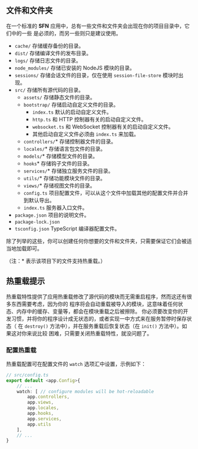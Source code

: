 <!-- title: 结构预览; order: 2 -->
## 文件和文件夹

在一个标准的 **SFN** 应用中，总有一些文件和文件夹会出现在你的项目目录中，它们中的一些
是必须的，而另一些则只是建议使用。

- `cache/` 存储缓存备份的目录。
- `dist/` 存储编译文件的发布目录。
- `logs/` 存储日志文件的目录。
- `node_modules/` 存储已安装的 NodeJS 模块的目录。
- `sessions/` 存储会话文件的目录，仅在使用 `session-file-store` 模块时出现。
- `src/` 存储所有源代码的目录。
    - `assets/` 存储静态文件的目录。
    - `bootstrap/` 存储启动自定义文件的目录。
        - `index.ts` 默认的启动自定义文件。
        - `http.ts` 和 HTTP 控制器有关的启动自定义文件。
        - `websocket.ts`  和 WebSocket 控制器有关的启动自定义文件。
        - 其他启动自定义文件必须由 `index.ts` 来加载。
    - `controllers/`* 存储控制器文件的目录。
    - `locales/`* 存储语言包文件的目录。
    - `models/`* 存储模型文件的目录。
    - `hooks`* 存储钩子文件的目录。
    - `services/`* 存储独立服务文件的目录。
    - `utils/`* 存储功能模块文件的目录。
    - `views/`* 存储视图文件的目录。
    - `config.ts` 项目配置文件，可以从这个文件中加载其他的配置文件并合并到默认导出。
    - `index.ts` 服务器入口文件。
- `package.json` 项目的说明文件。
- `package-lock.json`
- `tsconfig.json` TypeScript 编译器配置文件。

除了列举的这些，你可以创建任何你想要的文件和文件夹，只需要保证它们会被适当地加载即可。

（注：* 表示该项目下的文件支持热重载。）

## 热重载提示

热重载特性提供了应用热重载修改了源代码的模块而无需重启程序，然而这还有很多东西需要考虑，因为你的
程序将会自动重载被导入的模块，这意味着任何状态、内存中的缓存、变量等，都会在模块重载之后被擦除。
你必须要改变你的开发习惯，并将你的程序设计成无状态的，或者实现一中方式来在服务暂停时保存状态（
在 `destroy()` 方法中），并在服务重载后恢复状态（在 `init()` 方法中）。如果这对你来说比较
困难，只需要关闭热重载特性，就没问题了。

### 配置热重载

热重载配置可在配置文件的 `watch` 选项汇中设置，示例如下：

```ts
// src/config.ts
export default <app.Config>{
    // ...
    watch: [ // configure modules will be hot-reloadable
        app.controllers,
        app.views,
        app.locales,
        app.hooks,
        app.services,
        app.utils
    ],
    // ...
}
```

